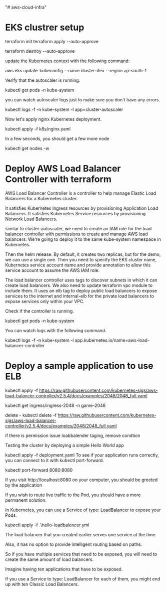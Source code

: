 "# aws-cloud-infra"
# EKS clustrer setup
terraform init
terraform apply --auto-approve


terraform destroy --auto-approve


 update the Kubernetes context with the following command:

aws eks update-kubeconfig --name cluster-dev --region ap-south-1

Verify that the autoscaler is running.

kubectl get pods -n kube-system


you can watch autoscaler logs just to make sure you don't have any errors.

kubectl logs -f -n kube-system -l app=cluster-autoscaler

Now let's apply nginx Kubernetes deployment.

kubectl apply -f k8s/nginx.yaml

In a few seconds, you should get a few more node

kubectl get nodes -w



# Deploy AWS Load Balancer Controller with terraform
AWS Load Balancer Controller is a controller to help manage Elastic Load Balancers for a Kubernetes cluster.

It satisfies Kubernetes Ingress resources by provisioning Application Load Balancers.
It satisfies Kubernetes Service resources by provisioning Network Load Balancers.

similar to cluster-autoscaler, we need to create an IAM role for the load balancer controller with permissions to create and manage AWS load balancers. We're going to deploy it to the same kube-system namespace in Kubernetes.

Then the helm release. By default, it creates two replicas, but for the demo, we can use a single one. Then you need to specify the EKS cluster name, Kubernetes service account name and provide annotation to allow this service account to assume the AWS IAM role.

The load balancer controller uses tags to discover subnets in which it can create load balancers. We also need to update terraform vpc module to include them. It uses an elb tag to deploy public load balancers to expose services to the internet and internal-elb for the private load balancers to expose services only within your VPC.

Check if the controller is running.

kubectl get pods -n kube-system

You can watch logs with the following command.

kubectl logs -f -n kube-system -l app.kubernetes.io/name=aws-load-balancer-controller


# Deploy a sample application to use ELB

kubectl apply -f https://raw.githubusercontent.com/kubernetes-sigs/aws-load-balancer-controller/v2.5.4/docs/examples/2048/2048_full.yaml

kubectl get ingress/ingress-2048 -n game-2048

delete - kubectl delete -f https://raw.githubusercontent.com/kubernetes-sigs/aws-load-balancer-controller/v2.5.4/docs/examples/2048/2048_full.yaml

if there is permission issue loabbalender taging, remove condtion

Testing the cluster by deploying a simple Hello World app

kubectl apply -f deployment.yaml
To see if your application runs correctly, you can connect to it with kubectl port-forward.

kubectl port-forward <hello-kubernetes-wfjdz> 8080:8080

If you visit http://localhost:8080 on your computer, you should be greeted by the application

If you wish to route live traffic to the Pod, you should have a more permanent solution.

In Kubernetes, you can use a Service of type: LoadBalancer to expose your Pods.

kubectl apply -f .\hello-loadbalencer.yml

The load balancer that you created earlier serves one service at the time.

Also, it has no option to provide intelligent routing based on paths.

So if you have multiple services that need to be exposed, you will need to create the same amount of load balancers.

Imagine having ten applications that have to be exposed.

If you use a Service to type: LoadBalancer for each of them, you might end up with ten Classic Load Balancers.
